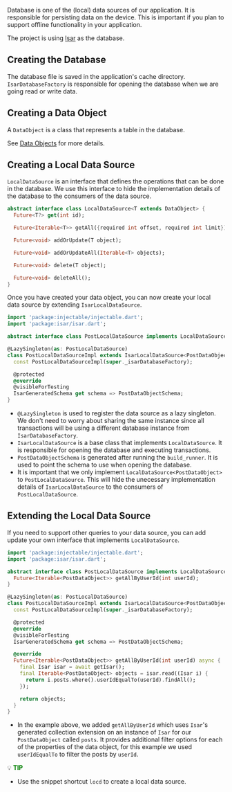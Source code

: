 Database is one of the (local) data sources of our application. It is responsible for persisting data on the device. This is important if you plan to support offline functionality in your application.

The project is using [Isar](https://isar.dev/) as the database.

## Creating the Database

The database file is saved in the application's cache directory. `IsarDatabaseFactory` is responsible for opening the database when we are going read or write data.

## Creating a Data Object
A `DataObject` is a class that represents a table in the database.

See [Data Objects](data-objects) for more details.

## Creating a Local Data Source

`LocalDataSource` is an interface that defines the operations that can be done in the database. We use this interface to hide the implementation details of the database to the consumers of the data source.

```dart
abstract interface class LocalDataSource<T extends DataObject> {
  Future<T?> get(int id);

  Future<Iterable<T>> getAll({required int offset, required int limit});

  Future<void> addOrUpdate(T object);

  Future<void> addOrUpdateAll(Iterable<T> objects);

  Future<void> delete(T object);

  Future<void> deleteAll();
}
```

Once you have created your data object, you can now create your local data source by extending `IsarLocalDataSource`.

```dart
import 'package:injectable/injectable.dart';
import 'package:isar/isar.dart';

abstract interface class PostLocalDataSource implements LocalDataSource<PostDataObject> {}

@LazySingleton(as: PostLocalDataSource)
class PostLocalDataSourceImpl extends IsarLocalDataSource<PostDataObject> implements PostLocalDataSource {
  const PostLocalDataSourceImpl(super._isarDatabaseFactory);

  @protected
  @override
  @visibleForTesting
  IsarGeneratedSchema get schema => PostDataObjectSchema;
}
```

- `@LazySingleton` is used to register the data source as a lazy singleton. We don't need to worry about sharing the same instance since all transactions will be using a different database instance from `IsarDatabaseFactory`.
- `IsarLocalDataSource` is a base class that implements `LocalDataSource`. It is responsible for opening the database and executing transactions.
- `PostDataObjectSchema` is generated after running the `build_runner`. It is used to point the schema to use when opening the database.
- It is important that we only implement `LocalDataSource<PostDataObject>` to `PostLocalDataSource`. This will hide the unecessary implementation details of `IsarLocalDataSource` to the consumers of `PostLocalDataSource`. 

## Extending the Local Data Source

If you need to support other queries to your data source, you can add update your own interface that implements `LocalDataSource`.

```dart
import 'package:injectable/injectable.dart';
import 'package:isar/isar.dart';

abstract interface class PostLocalDataSource implements LocalDataSource<PostDataObject> {
  Future<Iterable<PostDataObject>> getAllByUserId(int userId);
}

@LazySingleton(as: PostLocalDataSource)
class PostLocalDataSourceImpl extends IsarLocalDataSource<PostDataObject> implements PostLocalDataSource {
  const PostLocalDataSourceImpl(super._isarDatabaseFactory);

  @protected
  @override
  @visibleForTesting
  IsarGeneratedSchema get schema => PostDataObjectSchema;

  @override
  Future<Iterable<PostDataObject>> getAllByUserId(int userId) async {
    final Isar isar = await getIsar();
    final Iterable<PostDataObject> objects = isar.read((Isar i) {
      return i.posts.where().userIdEqualTo(userId).findAll();
    });

    return objects;
  }
}
```

- In the example above, we added `getAllByUserId` which uses `Isar`'s generated collection extension on an instance of `Isar` for our `PostDataObject` called `posts`. It provides additional filter options for each of the properties of the data object, for this example we used `userIdEqualTo` to filter the posts by `userId`.



:bulb: **<span style="color: green">TIP</span>**

- Use the snippet shortcut `locd` to create a local data source.